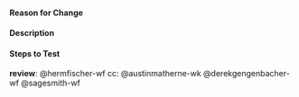#### Reason for Change

#### Description

#### Steps to Test

**review**:
@hermfischer-wf
cc: @austinmatherne-wk @derekgengenbacher-wf @sagesmith-wf
